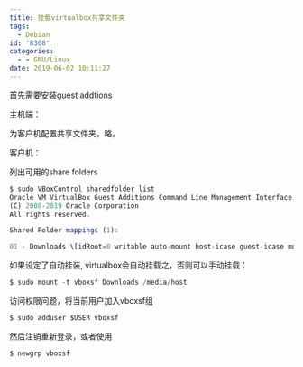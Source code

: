 ```yaml
---
title: 挂载virtualbox共享文件夹
tags:
  - Debian
id: '8308'
categories:
  - - GNU/Linux
date: 2019-06-02 10:11:27
---
```



<!-- more -->
首先需要[安装guest addtions](https://openwares.net/2019/06/02/guiless-install-virtualbox-guest-additions/)

主机端：

为客户机配置共享文件夹，略。

客户机：

列出可用的share folders
```js
$ sudo VBoxControl sharedfolder list
Oracle VM VirtualBox Guest Additions Command Line Management Interface Version 6.0.8
(C) 2008-2019 Oracle Corporation
All rights reserved.

Shared Folder mappings (1):

01 - Downloads \[idRoot=0 writable auto-mount host-icase guest-icase mnt-pt=/media/host/\]
```

如果设定了自动挂装, virtualbox会自动挂载之，否则可以手动挂载：

```js
$ sudo mount -t vboxsf Downloads /media/host
```

访问权限问题，将当前用户加入vboxsf组
```js
$ sudo adduser $USER vboxsf
```

然后注销重新登录，或者使用
```js
$ newgrp vboxsf
```